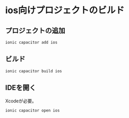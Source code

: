 # ios向けプロジェクトのビルド
## プロジェクトの追加
```
ionic capacitor add ios
```
## ビルド
```
ionic capacitor build ios
```
## IDEを開く
Xcodeが必要。
```
ionic capacitor open ios
```